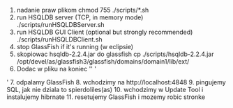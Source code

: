 1. nadanie praw plikom
chmod 755 ./scripts/*.sh
2. run HSQLDB server (TCP, in memory mode)
./scripts/runHSQLDBServer.sh
3. run HSQLDB GUI Client (optional but strongly recommended)
./scripts/runHSQLDBClient.sh
4. stop GlassFish if it's running (w eclipsie)
5. skopiowac hsqldb-2.2.4.jar do glassfish
cp ./scripts/hsqldb-2.2.4.jar /opt/devel/as/glassfish3/glassfish/domains/domain1/lib/ext/
6. Dodac w pliku na koniec '<resource>'
'<jdbc-connection-pool driver-classname="" datasource-classname="org.hsqldb.jdbc.JDBCDataSource" res-type="javax.sql.DataSource" description="" name="HSQLPool" ping="true">
	<property name="DatabaseName" value="jdbc:hsqldb:hsql://localhost/workdb"></property>
	<property name="User" value="SA"></property>
	<property name="Password" value=""></property>
	<property name="connectionAttributes" value=";ifexists=true"></property>
</jdbc-connection-pool>
<jdbc-resource pool-name="HSQLPool" description="DataSource for demo apps with HSQLDB" jndi-name="jdbc/demoapps"></jdbc-resource>'
7. odpalamy GlassFish
8. wchodzimy na http://localhost:4848
9. pingujemy SQL, jak nie dziala to spierdoliles(as)
10. wchodzimy w Update Tool i instalujemy hibrnate
11. resetujemy GlassFish i mozemy robic stronke